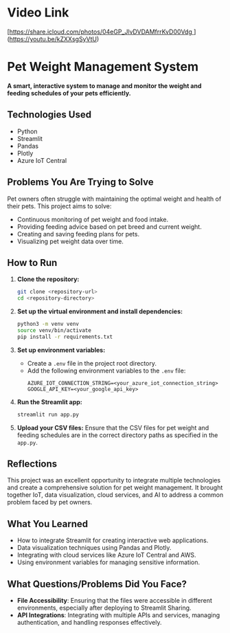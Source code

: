 # Video Link
[[https://share.icloud.com/photos/04eGP_JlvDVDAMfrrKvD00Vdg ](https://youtu.be/kZXXsgSyVtU)](https://youtu.be/kZXXsgSyVtU)

# Pet Weight Management System

**A smart, interactive system to manage and monitor the weight and feeding schedules of your pets efficiently.**

## Technologies Used
- Python
- Streamlit
- Pandas
- Plotly
- Azure IoT Central

## Problems You Are Trying to Solve
Pet owners often struggle with maintaining the optimal weight and health of their pets. This project aims to solve:
- Continuous monitoring of pet weight and food intake.
- Providing feeding advice based on pet breed and current weight.
- Creating and saving feeding plans for pets.
- Visualizing pet weight data over time.

## How to Run
1. **Clone the repository:**
   ```bash
   git clone <repository-url>
   cd <repository-directory>
   ```

2. **Set up the virtual environment and install dependencies:**
   ```bash
   python3 -m venv venv
   source venv/bin/activate
   pip install -r requirements.txt
   ```

3. **Set up environment variables:**
   - Create a `.env` file in the project root directory.
   - Add the following environment variables to the `.env` file:
     ```plaintext
     AZURE_IOT_CONNECTION_STRING=<your_azure_iot_connection_string>
     GOOGLE_API_KEY=<your_google_api_key>
     ```

4. **Run the Streamlit app:**
   ```bash
   streamlit run app.py
   ```

5. **Upload your CSV files:**
   Ensure that the CSV files for pet weight and feeding schedules are in the correct directory paths as specified in the `app.py`.

## Reflections
This project was an excellent opportunity to integrate multiple technologies and create a comprehensive solution for pet weight management. It brought together IoT, data visualization, cloud services, and AI to address a common problem faced by pet owners.

## What You Learned
- How to integrate Streamlit for creating interactive web applications.
- Data visualization techniques using Pandas and Plotly.
- Integrating with cloud services like Azure IoT Central and AWS.
- Using environment variables for managing sensitive information.

## What Questions/Problems Did You Face?
- **File Accessibility**: Ensuring that the files were accessible in different environments, especially after deploying to Streamlit Sharing.
- **API Integrations**: Integrating with multiple APIs and services, managing authentication, and handling responses effectively.
